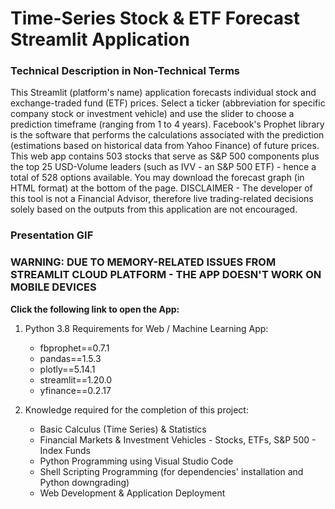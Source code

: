 # Time-Series Stock & ETF Forecast Streamlit Application


### Technical Description in Non-Technical Terms
This Streamlit (platform's name) application forecasts individual stock and exchange-traded fund (ETF) prices. Select a ticker (abbreviation for specific company stock or investment vehicle) and use the slider to choose a prediction timeframe (ranging from 1 to 4 years). Facebook's Prophet library is the software that performs the calculations associated with the prediction (estimations based on historical data from Yahoo Finance) of future prices. This web app contains 503 stocks that serve as S&P 500 components plus the top 25 USD-Volume leaders (such as IVV - an S&P 500 ETF) - hence a total of 528 options available. You may download the forecast graph (in HTML format) at the bottom of the page. DISCLAIMER - The developer of this tool is not a Financial Advisor, therefore live trading-related decisions solely based on the outputs from this application are not encouraged.

### Presentation GIF

### WARNING: DUE TO MEMORY-RELATED ISSUES FROM STREAMLIT CLOUD PLATFORM - THE APP DOESN'T WORK ON MOBILE DEVICES
<b>Click the following link to open the App:</b>

1. Python 3.8 Requirements for Web / Machine Learning App:
   * fbprophet==0.7.1
   * pandas==1.5.3
   * plotly==5.14.1
   * streamlit==1.20.0
   * yfinance==0.2.17
   
2. Knowledge required for the completion of this project: 
   * Basic Calculus (Time Series) & Statistics
   * Financial Markets & Investment Vehicles - Stocks, ETFs, S&P 500 - Index Funds 
   * Python Programming using Visual Studio Code
   * Shell Scripting Programming (for dependencies' installation and Python downgrading)
   * Web Development & Application Deployment

